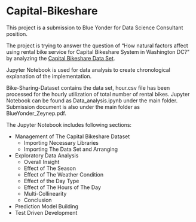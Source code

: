 # Capital-Bikeshare
This project is a submission to Blue Yonder for Data Science Consultant position. 

The project is trying to answer the question of “How natural factors affect using rental bike service for Capital Bikeshare System in Washington DC?” by analyzing the [Capital Bikeshare Data Set](https://archive.ics.uci.edu/ml/datasets/Bike+Sharing+Dataset). 

Jupyter Notebook is used for data analysis to create chronological explanation of the implementation. 

Bike-Sharing-Dataset contains the data set, hour.csv file has been processed for the hourly utilization of total number of rental bikes.
Jupyter Notebook can be found as Data_analysis.ipynb under the main folder.
Submission document is also under the main folder as BlueYonder_Zeynep.pdf.


The Jupyter Notebook includes following sections:

- Management of The Capital Bikeshare Dataset
  - Importing Necessary Libraries
  - Importing The Data Set and Arranging  
- Exploratory Data Analysis    
  - Overall Insight
  - Effect of The Season
  - Effect of The Weather Condition 
  - Effect of the Day Type
  - Effect of The Hours of The Day
  - Multi-Collinearity
  - Conclusion  
- Prediction Model Building  
- Test Driven Development
   
